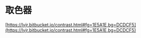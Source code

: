 # 取色器





[https://lvjr.bitbucket.io/contrast.html#fg=1E5A1E,bg=DCDCF5](https://lvjr.bitbucket.io/contrast.html#fg=1E5A1E,bg=DCDCF5)











